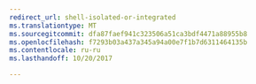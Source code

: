 ```yaml
---
redirect_url: shell-isolated-or-integrated
ms.translationtype: MT
ms.sourcegitcommit: dfa87faef941c323506a51ca3bdf4471a88955b8
ms.openlocfilehash: f7293b03a437a345a94a00e7f1b7d6311464135b
ms.contentlocale: ru-ru
ms.lasthandoff: 10/20/2017

---
```


